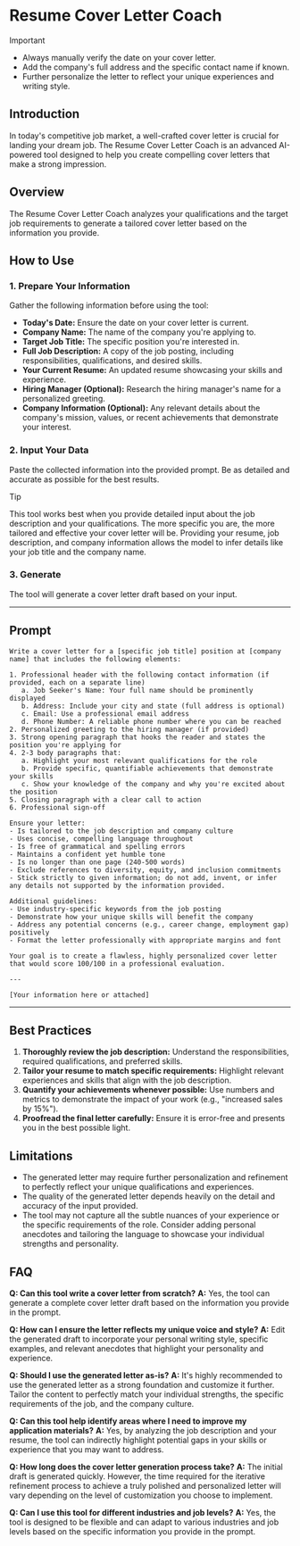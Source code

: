 # Resume Cover Letter Coach

> [!IMPORTANT]
> - Always manually verify the date on your cover letter.
> - Add the company's full address and the specific contact name if known.
> - Further personalize the letter to reflect your unique experiences and writing style.

## Introduction

In today's competitive job market, a well-crafted cover letter is crucial for landing your dream job. The Resume Cover Letter Coach is an advanced AI-powered tool designed to help you create compelling cover letters that make a strong impression.

## Overview

The Resume Cover Letter Coach analyzes your qualifications and the target job requirements to generate a tailored cover letter based on the information you provide.

## How to Use

### 1. Prepare Your Information

Gather the following information before using the tool:

- **Today's Date:** Ensure the date on your cover letter is current.
- **Company Name:** The name of the company you're applying to.
- **Target Job Title:** The specific position you're interested in.
- **Full Job Description:**  A copy of the job posting, including responsibilities, qualifications, and desired skills.
- **Your Current Resume:** An updated resume showcasing your skills and experience.
- **Hiring Manager (Optional):** Research the hiring manager's name for a personalized greeting.
- **Company Information (Optional):** Any relevant details about the company's mission, values, or recent achievements that demonstrate your interest.

### 2. Input Your Data

Paste the collected information into the provided prompt. Be as detailed and accurate as possible for the best results.

> [!TIP]  
> This tool works best when you provide detailed input about the job description and your qualifications. The more specific you are, the more tailored and effective your cover letter will be. Providing your resume, job description, and company information allows the model to infer details like your job title and the company name. 

### 3. Generate

The tool will generate a cover letter draft based on your input.

---

## Prompt

```
Write a cover letter for a [specific job title] position at [company name] that includes the following elements:

1. Professional header with the following contact information (if provided, each on a separate line)
   a. Job Seeker's Name: Your full name should be prominently displayed
   b. Address: Include your city and state (full address is optional)
   c. Email: Use a professional email address
   d. Phone Number: A reliable phone number where you can be reached
2. Personalized greeting to the hiring manager (if provided)
3. Strong opening paragraph that hooks the reader and states the position you're applying for
4. 2-3 body paragraphs that:
   a. Highlight your most relevant qualifications for the role
   b. Provide specific, quantifiable achievements that demonstrate your skills
   c. Show your knowledge of the company and why you're excited about the position
5. Closing paragraph with a clear call to action
6. Professional sign-off

Ensure your letter:
- Is tailored to the job description and company culture
- Uses concise, compelling language throughout
- Is free of grammatical and spelling errors
- Maintains a confident yet humble tone
- Is no longer than one page (240-500 words)
- Exclude references to diversity, equity, and inclusion commitments
- Stick strictly to given information; do not add, invent, or infer any details not supported by the information provided.

Additional guidelines:
- Use industry-specific keywords from the job posting
- Demonstrate how your unique skills will benefit the company
- Address any potential concerns (e.g., career change, employment gap) positively
- Format the letter professionally with appropriate margins and font

Your goal is to create a flawless, highly personalized cover letter that would score 100/100 in a professional evaluation.

---

[Your information here or attached]

```

---

## Best Practices

1. **Thoroughly review the job description:** Understand the responsibilities, required qualifications, and preferred skills.
2. **Tailor your resume to match specific requirements:** Highlight relevant experiences and skills that align with the job description.
3. **Quantify your achievements whenever possible:** Use numbers and metrics to demonstrate the impact of your work (e.g., "increased sales by 15%").
4. **Proofread the final letter carefully:** Ensure it is error-free and presents you in the best possible light.

## Limitations

- The generated letter may require further personalization and refinement to perfectly reflect your unique qualifications and experiences.
- The quality of the generated letter depends heavily on the detail and accuracy of the input provided.
- The tool may not capture all the subtle nuances of your experience or the specific requirements of the role. Consider adding personal anecdotes and tailoring the language to showcase your individual strengths and personality.

## FAQ

**Q: Can this tool write a cover letter from scratch?**
**A:** Yes, the tool can generate a complete cover letter draft based on the information you provide in the prompt.

**Q: How can I ensure the letter reflects my unique voice and style?**
**A:** Edit the generated draft to incorporate your personal writing style, specific examples, and relevant anecdotes that highlight your personality and experience.

**Q: Should I use the generated letter as-is?** 
**A:** It's highly recommended to use the generated letter as a strong foundation and customize it further. Tailor the content to perfectly match your individual strengths, the specific requirements of the job, and the company culture.

**Q: Can this tool help identify areas where I need to improve my application materials?**
**A:** Yes, by analyzing the job description and your resume, the tool can indirectly highlight potential gaps in your skills or experience that you may want to address.

**Q: How long does the cover letter generation process take?**
**A:** The initial draft is generated quickly. However, the time required for the iterative refinement process to achieve a truly polished and personalized letter will vary depending on the level of customization you choose to implement. 

**Q: Can I use this tool for different industries and job levels?**
**A:** Yes, the tool is designed to be flexible and can adapt to various industries and job levels based on the specific information you provide in the prompt.
